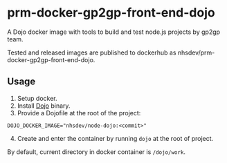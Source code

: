 # prm-docker-gp2gp-front-end-dojo

A Dojo docker image with tools to build and test node.js projects by gp2gp team.

Tested and released images are published to dockerhub as nhsdev/prm-docker-gp2gp-front-end-dojo.

## Usage

1. Setup docker.
2. Install [Dojo](https://github.com/kudulab/dojo) binary.
3. Provide a Dojofile at the root of the project:

```
DOJO_DOCKER_IMAGE="nhsdev/node-dojo:<commit>"
```

4. Create and enter the container by running `dojo` at the root of project.

By default, current directory in docker container is `/dojo/work`.

